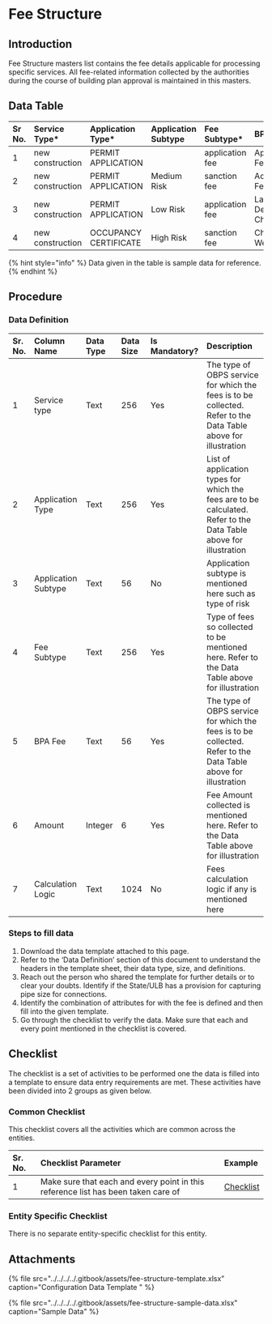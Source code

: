 # Fee Structure

## Introduction

Fee Structure masters list contains the fee details applicable for processing specific services. All fee-related information collected by the authorities during the course of building plan approval is maintained in this masters.

## Data Table

| Sr No. | Service Type\* | Application Type\* | Application Subtype | Fee Subtype\* | BPA Fees\* | Amount\* | Calculation Logic |
| :--- | :--- | :--- | :--- | :--- | :--- | :--- | :--- |
| 1 | new construction | PERMIT APPLICATION |  | application fee | Application Fees | 50 |  |
| 2 | new construction | PERMIT APPLICATION | Medium Risk | sanction fee | Additional Fees | 0 |  |
| 3 | new construction | PERMIT APPLICATION | Low Risk | application fee | Land Development Charges | 50 |  |
| 4 | new construction | OCCUPANCY CERTIFICATE | High Risk | sanction fee | Charges for Well | 50 |  |

{% hint style="info" %}
Data given in the table is sample data for reference.
{% endhint %}

## Procedure

### Data Definition

| Sr. No. | Column Name | Data Type | Data Size | Is Mandatory? | Description |
| :--- | :--- | :--- | :--- | :--- | :--- |
| 1 | Service type | Text | 256 | Yes | The type of OBPS service for which the fees is to be collected. Refer to the Data Table above for illustration |
| 2 | Application Type | Text | 256 | Yes | List of application types for which the fees are to be calculated. Refer to the Data Table above for illustration |
| 3 | Application Subtype | Text | 56 | No | Application subtype is mentioned here such as type of risk |
| 4 | Fee Subtype | Text | 256 | Yes | Type of fees so collected to be mentioned here. Refer to the Data Table above for illustration |
| 5 | BPA Fee | Text | 56 | Yes | The type of OBPS service for which the fees is to be collected. Refer to the Data Table above for illustration |
| 6 | Amount | Integer | 6 | Yes | Fee Amount collected is mentioned here. Refer to the Data Table above for illustration |
| 7 | Calculation Logic | Text | 1024 | No | Fees calculation logic if any is mentioned here |

### Steps to fill data

1. Download the data template attached to this page.
2. Refer to the ‘Data Definition’ section of this document to understand the headers in the template sheet, their data type, size, and definitions.
3. Reach out the person who shared the template for further details or to clear your doubts. Identify if the State/ULB has a provision for capturing pipe size for connections.
4. Identify the combination of attributes for with the fee is defined and then fill into the given template.
5. Go through the checklist to verify the data. Make sure that each and every point mentioned in the checklist is covered.

## Checklist

The checklist is a set of activities to be performed one the data is filled into a template to ensure data entry requirements are met. These activities have been divided into 2 groups as given below.

### Common Checklist

This checklist covers all the activities which are common across the entities.

| Sr. No. | Checklist Parameter | Example |
| :--- | :--- | :--- |
| 1 | Make sure that each and every point in this reference list has been taken care of | [Checklist](../common-config/checklist.md) |

### Entity Specific Checklist

There is no separate entity-specific checklist for this entity.

## Attachments

{% file src="../../../../.gitbook/assets/fee-structure-template.xlsx" caption="Configuration Data Template " %}

{% file src="../../../../.gitbook/assets/fee-structure-sample-data.xlsx" caption="Sample Data" %}

